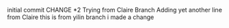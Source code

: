 initial commit
CHANGE *2
Trying from Claire Branch 
Adding yet another line from Claire 
this is from yilin branch
i made a change
